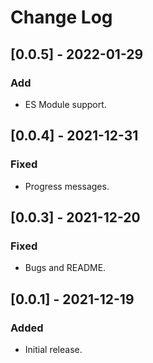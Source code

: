 # Change Log

## [0.0.5] - 2022-01-29
### Add
- ES Module support.

## [0.0.4] - 2021-12-31
### Fixed
- Progress messages.

## [0.0.3] - 2021-12-20
### Fixed
- Bugs and README.

## [0.0.1] - 2021-12-19
### Added
- Initial release.
